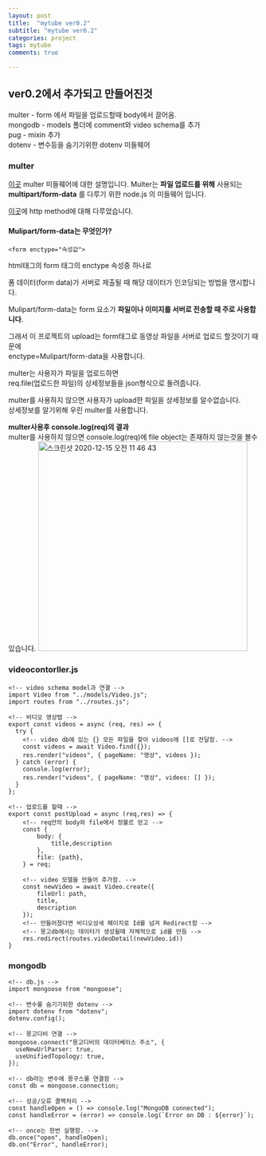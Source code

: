 ```yaml
---
layout: post
title:  "mytube ver0.2"
subtitle: "mytube ver0.2"
categories: project
tags: mytube
comments: true

---
```


## ver0.2에서 추가되고 만들어진것

multer - form 에서 파일을 업로드할때 body에서 끌어옴.</br>
mongodb - models 폴더에 comment와 video schema를 추가</br>
pug - mixin 추가</br>
dotenv - 변수등을 숨기기위한 dotenv 미들웨어</br>

### multer

[이곳](https://github.com/expressjs/multer/blob/master/doc/README-ko.md) multer 미들웨어에 대한 설명입니다.
Multer는 **파일 업로드를 위해** 사용되는 **multipart/form-data** 를 다루기 위한 node.js 의 미들웨어 입니다.

[이곳](https://erurang.github.io/web/2020/12/12/js-getpost/)에 http method에 대해 다루었습니다.

#### Mulipart/form-data는 무엇인가?
```
<form enctype="속성값">
```

html태그의 form 태그의 enctype 속성중 하나로 

폼 데이터(form data)가 서버로 제출될 때 해당 데이터가 인코딩되는 방법을 명시합니다.

Mulipart/form-data는 form 요소가 **파일이나 이미지를 서버로 전송할 때 주로 사용합니다**.

그래서 이 프로젝트의 upload는 form태그로 동영상 파일을 서버로 업로드 할것이기 때문에 </br>
enctype=Mulipart/form-data을 사용합니다.</br>

multer는 사용자가 파일을 업로드하면</br>
req.file(업로드한 파일)의 상세정보들을 json형식으로 돌려줍니다.

multer를 사용하지 않으면 사용자가 upload한 파일을 상세정보를 알수없습니다.</br>
상세정보를 알기위해 우린 multer를 사용합니다.

**multer사용후 console.log(req)의 결과**</br>
multer를 사용하지 않으면 console.log(req)에 file object는 존재하지 않는것을 볼수 있습니다.
<img width="420" alt="스크린샷 2020-12-15 오전 11 46 43" src="https://user-images.githubusercontent.com/56789064/102161736-34cc0080-3ecb-11eb-8dc5-c0d15ffb6534.png">

### videocontorller.js
```
<!-- video schema model과 연결 -->
import Video from "../models/Video.js";
import routes from "../routes.js";

<!-- 비디오 영상탭 -->
export const videos = async (req, res) => {
  try {
    <!-- video db에 있는 {} 모든 파일을 찾아 videos에 []로 전달함. -->
    const videos = await Video.find({});
    res.render("videos", { pageName: "영상", videos });
  } catch (error) {
    console.log(error);
    res.render("videos", { pageName: "영상", videos: [] });
  }
};

<!-- 업로드를 할때 -->
export const postUpload = async (req,res) => {
    <!-- req안의 body와 file에서 정볼르 얻고 -->
    const {
        body: {
            title,description
        },
        file: {path},
    } = req;
    
    <!-- video 모델을 만들어 추가함. -->
    const newVideo = await Video.create({
        fileUrl: path,
        title,
        description
    });
    <!-- 만들어졌다면 비디오상세 페이지로 Id를 넘겨 Redirect함 -->
    <!-- 몽고db에서는 데이터가 생성될때 자체적으로 id를 만듬 -->
    res.redirect(routes.videoDetail(newVideo.id))
}

```
### mongodb

```
<!-- db.js -->
import mongoose from "mongoose";

<!-- 변수를 숨기기위한 dotenv -->
import dotenv from "dotenv";
dotenv.config();

<!-- 몽고디비 연결 -->
mongoose.connect("몽고디비의 데이터베이스 주소", {
  useNewUrlParser: true,
  useUnifiedTopology: true,
});

<!-- db라는 변수에 몽구스를 연결함 -->
const db = mongoose.connection;

<!-- 성공/오류 콜백처리 -->
const handleOpen = () => console.log("MongoDB connected");
const handleError = (error) => console.log(`Error on DB : ${error}`);

<!-- once는 한번 실행함. -->
db.once("open", handleOpen);
db.on("Error", handleError);
```